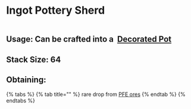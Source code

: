 # Ingot Pottery Sherd

<figure><img src="https://github.com/user-attachments/assets/6f9556af-6538-4bf0-8e43-7233b7d5d46a" alt=""><figcaption></figcaption></figure>



## Usage: Can be crafted into a <img src="https://minecraft.wiki/images/thumb/Decorated_Pot_(N)_JE2_BE2.png/150px-Decorated_Pot_(N)_JE2_BE2.png?1209f" alt="" data-size="line"> [Decorated Pot](https://minecraft.wiki/w/Decorated\_Pot)

## <img src="https://minecraft.wiki/images/Light_Gray_Bundle_JE1_BE1.png?b552e" alt="" data-size="line">Stack Size: 64

## Obtaining:

{% tabs %}
{% tab title="" %}
rare drop from [PFE ores](../ores/)
{% endtab %}
{% endtabs %}

